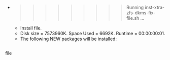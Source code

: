 * >>>>>>>>> Running inst-xtra-zfs-dkms-fix-file.sh ...
  * Install file.
  * Disk size = 7573960K. Space Used = 6692K. Runtime = 00:00:00:01.
  * The following NEW packages will be installed:
  ```bash
file
  ```

